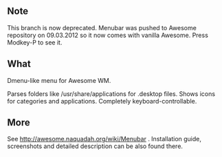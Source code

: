 ## Note ##

This branch is now deprecated. Menubar was pushed to Awesome repository on 09.03.2012 so it now comes with vanilla Awesome. Press Modkey-P to see it.

## What ##

Dmenu-like menu for Awesome WM.

Parses folders like /usr/share/applications for .desktop files.
Shows icons for categories and applications.
Completely keyboard-controllable.

## More ##

See http://awesome.naquadah.org/wiki/Menubar . Installation guide, screenshots and detailed description can be also found there.

